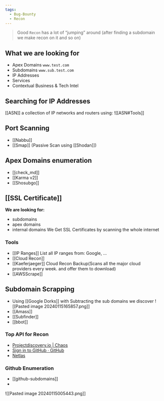 ```yaml
---
tags:
  - Bug-Bounty
  - Recon
---
```

> Good `Recon`  has a lot of “jumping” around (after finding a subdomain we make recon on it and so on)
## What we are looking for
- Apex Domains ` www.test.com `
- Subdomains ` www.sub.test.com `
- IP Addresses
- Services
- Contextual Business & Tech Intel
## Searching for IP Addresses
[[ASN]] a collection of IP networks and routers using:
![[ASN#Tools]]

## Port Scanning
- [[Nabbu]]
- [[Smap]] (Passive Scan using [[Shodan]])
## Apex Domains enumeration
- [[check_md]]
- [[Karma v2]]
- [[Shosubgo]]
## [[SSL Certificate]]
**We are looking for:**
- subdomains
- apex domains
- internal domains
We Get SSL Certificates by scanning the whole internet
### Tools
- [[IP Ranges]] List all IP ranges from: Google, … 
- [[Cloud Recon]]
-  [[Kaeferjaeger]] Cloud Recon Backup(Scans all the major cloud providers every week. and offer them to download)
- [[AWSScrape]]
## Subdomain Scrapping
- Using [[Google Dorks]] with Subtracting the sub domains we discover
	![[Pasted image 20240115165857.png]]
- [[Amass]]
- [[Subfinder]]
- [[bbot]]
### Top API for Recon
- [Projectdiscovery.io | Chaos](https://chaos.projectdiscovery.io/#/)
- [Sign in to GitHub · GitHub](https://github.com/settings/tokens)
- [Netlas](https://netlas.io/)
### Github Enumeration
- [[github-subdomains]]
-
![[Pasted image 20240115005443.png]]